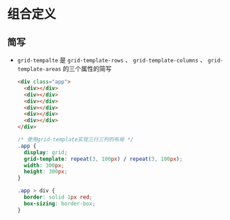 # 组合定义

## 简写

+ `grid-tempalte` 是 `grid-template-rows` 、 `grid-template-columns` 、 `grid-template-areas` 的三个属性的简写

  ```html
  <div class="app">
    <div></div>
    <div></div>
    <div></div>
    <div></div>
    <div></div>
    <div></div>
  </div>
  ```

  ```css
  /* 使用grid-template实现三行三列的布局 */
  .app {
    display: grid;
    grid-template: repeat(3, 100px) / repeat(3, 100px);
    width: 300px;
    height: 300px;
  }

  .app > div {
    border: solid 1px red;
    box-sizing: border-box;
  }
  ```

